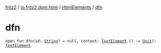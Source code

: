 [fritz2](../../index.md) / [io.fritz2.dom.html](../index.md) / [HtmlElements](index.md) / [dfn](./dfn.md)

# dfn

`open fun dfn(id: `[`String`](https://kotlinlang.org/api/latest/jvm/stdlib/kotlin/-string/index.html)`? = null, content: `[`TextElement`](../-text-element/index.md)`.() -> `[`Unit`](https://kotlinlang.org/api/latest/jvm/stdlib/kotlin/-unit/index.html)`): `[`TextElement`](../-text-element/index.md)